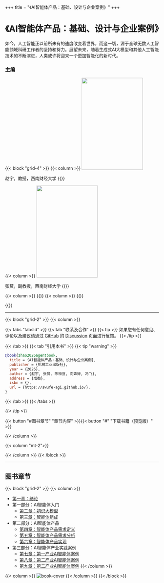 +++
title = "《AI智能体产品：基础、设计与企业案例》"
+++

# 《AI智能体产品：基础、设计与企业案例》

如今，人工智能正以前所未有的速度改变着世界，而这一切，源于全球无数人工智能领域科研工作者的坚持和努力。展望未来，随着生成式AI大模型和其他人工智能技术的不断演进，人类或许将迎来一个更加智能化的新时代。

### 主编

{{< block "grid-4" >}}
{{< column >}}
<img src="/images/zhao.jpg" width="200" height="300"/>

赵宇，教授，西南财经大学
{{</column>}}

{{< column >}}
<img src="/images/zhang.png" width="200" height="300" />

张赟，副教授，西南财经大学
{{</column>}}

{{< column >}}
{{</column>}}
{{< column >}}
{{</column>}}

{{</block>}}

---

{{< block "grid-2" >}}
{{< column >}}

{{< tabs "tabsId" >}}
{{< tab "联系及合作" >}}
{{< tip >}}
如果您有任何意见、评论以及建议请通过 [GitHub](https://github.com/swufe-agi/NLP-book) 的 [Discussion](https://github.com/swufe-agi/NLP-book/discussions) 页面进行反馈。
{{< /tip >}}

{{< /tab >}}
{{< tab "引用本书" >}}
{{< tip "warning" >}}

```bibtex
@book{zhao2026agentbook,
  title = {AI智能体产品：基础、设计与企业案例},
  publisher = {机械工业出版社},
  year = {2026},
  author = {赵宇, 张赟, 陈桓亘, 向姝婷, 冯飞},
  address = {成都},
  isbn = {},
  url = {https://swufe-agi.github.io/},
}
```

{{< /tab >}}
{{< /tabs >}}

{{< /tip >}}


{{< button "#图书章节" "章节内容" >}}{{< button "#" "下载书籍（预览版）" >}}

{{< /column >}}

{{< column "mt-2">}}
<!-- <img src="/images/qq-group-llm.jpg" width="360" /> -->
{{< /column >}}
{{< /block >}}

---

## 图书章节

{{< block "grid-2" >}}
{{< column >}}

- [第一章：绪论](#) <a href="#"><span style="color: Tomato"><i class="fa-solid fa-file-pdf"></i></span></a> <a href="#"><span style="color: Tomato"><i class="fa-solid fa-file-powerpoint"></i></span></a>
- 第一部分：AI智能体入门
  - [第二章：初识大模型](#) <a href="#"><span style="color: Tomato"><i class="fa-solid fa-file-pdf"></i></span></a> <a href="#"><span style="color: Tomato"><i class="fa-solid fa-file-powerpoint"></i></span></a>
  - [第三章：智能体组成](#) <a href="#"><span style="color: Tomato"><i class="fa-solid fa-file-pdf"></i></span></a> <a href="#"><span style="color: Tomato"><i class="fa-solid fa-file-powerpoint"></i></span></a>
- 第二部分：AI智能体产品
  - [第四章：智能体产品需求定义](#) <a href="#"><span style="color: Tomato"><i class="fa-solid fa-file-pdf"></i></span></a> <a href="#"><span style="color: Tomato"><i class="fa-solid fa-file-powerpoint"></i></span></a>
  - [第五章：智能体产品需求分析](#) <a href="#"><span style="color: Tomato"><i class="fa-solid fa-file-pdf"></i></span></a> <a href="#"><span style="color: Tomato"><i class="fa-solid fa-file-powerpoint"></i></span></a>
  - [第六章：智能体产品实现](#) <a href="#"><span style="color: Tomato"><i class="fa-solid fa-file-pdf"></i></span></a> <a href="#"><span style="color: Tomato"><i class="fa-solid fa-file-powerpoint"></i></span></a>
- 第三部分：AI智能体产业实践案例
  - [第七章：第一产业AI智能体案例](#) <a href="#"><span style="color: Tomato"><i class="fa-solid fa-file-pdf"></i></span></a> <a href="#"><span style="color: Tomato"><i class="fa-solid fa-file-powerpoint"></i></span></a>
  - [第八章：第二产业AI智能体案例](#) <a href="#"><span style="color: Tomato"><i class="fa-solid fa-file-pdf"></i></span></a> <a href="#"><span style="color: Tomato"><i class="fa-solid fa-file-powerpoint"></i></span></a>
  - [第九章：第二产业AI智能体案例](#) <a href="#"><span style="color: Tomato"><i class="fa-solid fa-file-pdf"></i></span></a> <a href="#"><span style="color: Tomato"><i class="fa-solid fa-file-powerpoint"></i></span></a>
    {{< /column >}}

{{< column >}}
![book-cover](/images/3D-book-cover-agent.png)
{{< /column >}}
{{< /block >}}
